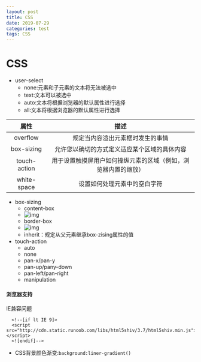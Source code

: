 ```yaml
---
layout: post
title: CSS
date: 2019-07-29
categories: test
tags: CSS
---
```


# CSS

- user-select
  - none:元素和子元素的文本将无法被选中
  - text:文本可以被选中
  - auto:文本将根据浏览器的默认属性进行选择
  - all:文本将根据浏览器的默认属性进行选择

|     属性     |                             描述                             |
| :----------: | :----------------------------------------------------------: |
|   overflow   |               规定当内容溢出元素框时发生的事情               |
|  box-sizing  |         允许您以确切的方式定义适应某个区域的具体内容         |
| touch-action | 用于设置触摸屏用户如何操纵元素的区域（例如，浏览器内置的缩放） |
| white-space  |                 设置如何处理元素中的空白字符                 |

- box-sizing
  - content-box
  - ![img](https://timgsa.baidu.com/timg?image&quality=80&size=b9999_10000&sec=1564466411617&di=0492cb4ba9c6f22a3d1d0b523a786806&imgtype=jpg&src=http%3A%2F%2Fimg3.imgtn.bdimg.com%2Fit%2Fu%3D3901347258%2C2661727923%26fm%3D214%26gp%3D0.jpg)
  - border-box
  - ![img](https://ss1.bdstatic.com/70cFuXSh_Q1YnxGkpoWK1HF6hhy/it/u=4208792939,3065264734&fm=26&gp=0.jpg)
  - inherit：规定从父元素继承box-zising属性的值
- touch-action
  - auto
  - none
  - pan-x/pan-y
  - pan-up/pany-down
  - pan-left/pan-right
  - manipulation

#### 浏览器支持

IE兼容问题

```
  <!--[if lt IE 9]>
  <script src="http://cdn.static.runoob.com/libs/html5shiv/3.7/html5shiv.min.js"></script>
  <![endif]-->
```

- CSS背景颜色渐变:`background:liner-gradient()`